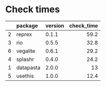 # Check times

|   |package   |version | check_time|
|:--|:---------|:-------|----------:|
|2  |reprex    |0.1.1   |       59.2|
|3  |rio       |0.5.5   |       32.8|
|6  |vegalite  |0.6.1   |       29.2|
|4  |splashr   |0.4.0   |       24.2|
|1  |datapasta |2.0.0   |         13|
|5  |usethis   |1.0.0   |       12.4|


